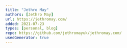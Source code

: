 ```yaml
---
title: "Jethro May"
authors: [Jethro May]
url: https://jethromay.com/
added: 2021-07-23
types: [personal, blog]
repo: https://github.com/jethromayuk/jethromay.com/
usedGenerator: true
---
```

